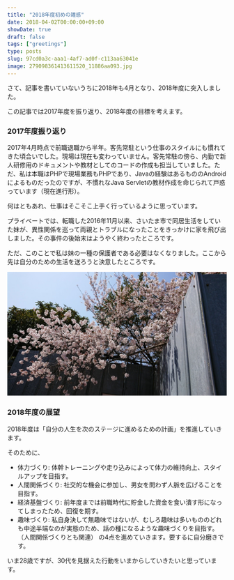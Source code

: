 ```yaml
---
title: "2018年度初めの雑感"
date: 2018-04-02T00:00:00+09:00
showDate: true
draft: false
tags: ["greetings"]
type: posts
slug: 97cd0a3c-aaa1-4af7-ad0f-c113aa63041e
image: 279098361413611520_11886aa093.jpg
---
```

さて、記事を書いていないうちに2018年も4月となり、2018年度に突入しました。

この記事では2017年度を振り返り、2018年度の目標を考えます。

### 2017年度振り返り
2017年4月時点で前職退職から半年。客先常駐という仕事のスタイルにも慣れてきた頃合いでした。現場は現在も変わっていません。客先常駐の傍ら、内勤で新人研修用のドキュメントや教材としてのコードの作成も担当していました。ただ、私は本職はPHPで現場業務もPHPであり、Javaの経験はあるもののAndroidによるものだったのですが、不慣れなJava Servletの教材作成を命じられて戸惑っています（現在進行形）。

何はともあれ、仕事はそこそこ上手く行っているように思っています。

プライベートでは、転職した2016年11月以来、さいたま市で同居生活をしていた妹が、異性関係を巡って両親とトラブルになったことをきっかけに家を飛び出しました。その事件の後始末はようやく終わったところです。

ただ、このことで私は妹の一種の保護者である必要はなくなりました。ここから先は自分のための生活を送ろうと決意したところです。

![279098361413611520.jpg](./279098361413611520_11886aa093.jpg)

### 2018年度の展望
2018年度は「自分の人生を次のステージに進めるための計画」を推進していきます。

そのために、

- 体力づくり: 体幹トレーニングや走り込みによって体力の維持向上、スタイルアップを目指す。
- 人間関係づくり: 社交的な機会に参加し、男女を問わず人脈を広げることを目指す。
- 経済基盤づくり: 前年度までは前職時代に貯金した資金を食い潰す形になってしまったため、回復を期す。
- 趣味づくり: 私自身決して無趣味ではないが、むしろ趣味は多いもののどれも中途半端なのが実態のため、話の種になるような趣味づくりを目指す。（人間関係づくりとも関連）
の4点を進めていきます。要するに自分磨きです。

いま28歳ですが、30代を見据えた行動をいまからしていきたいと思っています。